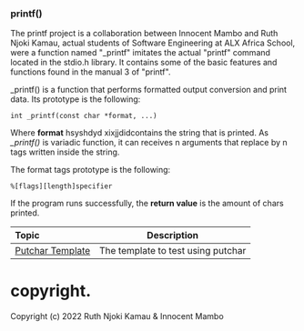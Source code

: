 ### printf()
The printf project is a collaboration between Innocent Mambo and Ruth Njoki Kamau, actual students of Software Engineering at ALX Africa School, were a function named "_printf" imitates the actual "printf" command located in the stdio.h library. It contains some of the basic features and functions found in the manual 3 of "printf".

_printf() is a function that performs formatted output conversion and print data. Its prototype is the following:

	int _printf(const char *format, ...)

Where **format** hsyshdyd xixjjdidcontains the string that is printed. As *_printf()* is variadic function, it can receives n arguments that replace by n tags written inside the string.

The format tags prototype is the following:

	%[flags][length]specifier
	
If the program runs successfully, the **return value** is the amount of chars printed.

| Topic | Description |
| :--- | :---: |
| [Putchar Template](https://github.com/KakaInnocent/printf/blob/master/_putchar.c) | The template to test using putchar |
# copyright.
Copyright (c) 2022 Ruth Njoki Kamau & Innocent Mambo
